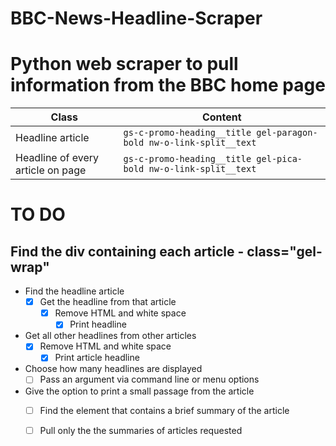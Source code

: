 # BBC-News-Headline-Scraper
# Python web scraper to pull information from the BBC home page


Class | Content
------|--------
Headline article | ```gs-c-promo-heading__title gel-paragon-bold nw-o-link-split__text```
Headline of every article on page | ```gs-c-promo-heading__title gel-pica-bold nw-o-link-split__text```


# TO DO
Find the div containing each article - class="gel-wrap" 
--------------------------------------------------------	
* Find the headline article
  - [x] Get the headline from that article
    - [x] Remove HTML and white space
      - [x] Print headline

* Get all other headlines from other articles
  - [x] Remove HTML and white space
    - [x] Print article headline

* Choose how many headlines are displayed
  - [ ] Pass an argument via command line or menu options
  
* Give the option to print a small passage from the article
  - [ ] Find the element that contains a brief summary of the article
   - [ ] Pull only the the summaries of articles requested

